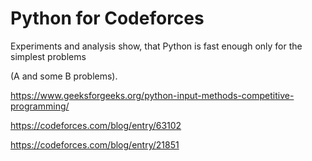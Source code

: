 # Python for Codeforces

Experiments and analysis show, that Python is fast enough only for the simplest problems

(A and some B problems).  


https://www.geeksforgeeks.org/python-input-methods-competitive-programming/

https://codeforces.com/blog/entry/63102

https://codeforces.com/blog/entry/21851